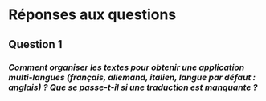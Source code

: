 # Réponses aux questions
## Question 1
### *Comment organiser les textes pour obtenir une application multi-langues (français, allemand, italien, langue par défaut : anglais) ? Que se passe-t-il si une traduction est manquante ?*

